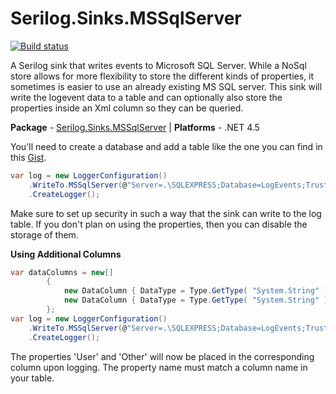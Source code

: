 # Serilog.Sinks.MSSqlServer

[![Build status](https://ci.appveyor.com/api/projects/status/3btbux1hbgyugind/branch/master?svg=true)](https://ci.appveyor.com/project/serilog/serilog-sinks-mssqlserver/branch/master)

A Serilog sink that writes events to Microsoft SQL Server. While a NoSql store allows for more flexibility to store the different kinds of properties, it sometimes is easier to use an already existing MS SQL server. This sink will write the logevent data to a table and can optionally also store the properties inside an Xml column so they can be queried.

**Package** - [Serilog.Sinks.MSSqlServer](http://nuget.org/packages/serilog.sinks.mssqlserver)
| **Platforms** - .NET 4.5

You'll need to create a database and add a table like the one you can find in this [Gist](https://gist.github.com/mivano/10429656). 

```csharp
var log = new LoggerConfiguration()
    .WriteTo.MSSqlServer(@"Server=.\SQLEXPRESS;Database=LogEvents;Trusted_Connection=True;", "Logs")
    .CreateLogger();
```

Make sure to set up security in such a way that the sink can write to the log table. If you don't plan on using the properties, then you can disable the storage of them. 

**Using Additional Columns**

```csharp
var dataColumns = new[]
        {
            new DataColumn { DataType = Type.GetType( "System.String" ), ColumnName = "User" },
            new DataColumn { DataType = Type.GetType( "System.String" ), ColumnName = "Other" },
        };
var log = new LoggerConfiguration()
    .WriteTo.MSSqlServer(@"Server=.\SQLEXPRESS;Database=LogEvents;Trusted_Connection=True;", "Logs", additionalDataColumns: dataColumns)
    .CreateLogger();
```
The properties 'User' and 'Other' will now be placed in the corresponding column upon logging. The property name must match a column name in your table.
